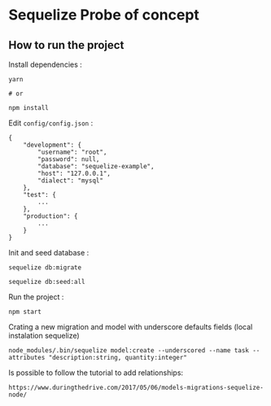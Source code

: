 # Sequelize Probe of concept


## How to run the project

Install dependencies :

```
yarn

# or

npm install
```

Edit `config/config.json` :

```
{
    "development": {
        "username": "root",
        "password": null,
        "database": "sequelize-example",
        "host": "127.0.0.1",
        "dialect": "mysql"
    },
    "test": {
        ...
    },
    "production": {
        ...
    }
}
```

Init and seed database :

```
sequelize db:migrate

sequelize db:seed:all

```

Run the project :

```
npm start

```
Crating a new migration and model with underscore defaults fields (local instalation sequelize)

```
node_modules/.bin/sequelize model:create --underscored --name task --attributes "description:string, quantity:integer"

```
Is possible to follow the tutorial to add relationships:

```
https://www.duringthedrive.com/2017/05/06/models-migrations-sequelize-node/
